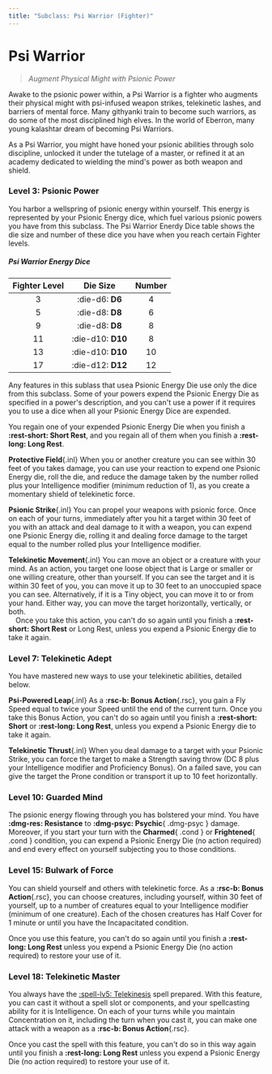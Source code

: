 ```yaml
---
title: "Subclass: Psi Warrior (Fighter)"
---
```


<p style="display:none">
Augment Physical Might with Psionic Power
</p>

# Psi Warrior

> *Augment Physical Might with Psionic Power*

Awake to the psionic power within, a Psi Warrior is a fighter who augments their physical might with psi-infused weapon strikes, telekinetic lashes, and barriers of mental force. Many githyanki train to become such warriors, as do some of the most disciplined high elves. In the world of Eberron, many young kalashtar dream of becoming Psi Warriors.

As a Psi Warrior, you might have honed your psionic abilities through solo discipline, unlocked it under the tutelage of a master, or refined it at an academy dedicated to wielding the mind's power as both weapon and shield.

### Level 3: Psionic Power

You harbor a wellspring of psionic energy within yourself. This energy is represented by your Psionic Energy dice, which fuel various psionic powers you have from this subclass. The Psi Warrior Enerdy Dice table shows the die size and number of these dice you have when you reach certain Fighter levels.

##### Psi Warrior Energy Dice

| Fighter Level | Die Size | Number |
|:-:|:-:|:-:|
| 3 | :die-d6: **D6** | 4 |
| 5 | :die-d8: **D8** | 6 |
| 9 | :die-d8: **D8** | 8 |
| 11 | :die-d10: **D10** | 8 |
| 13 | :die-d10: **D10** | 10 |
| 17 | :die-d12: **D12** | 12 |

Any features in this sublass that usea Psionic Energy Die use only the dice from this subclass. Some of your powers expend the Psionic Energy Die as specified in a power's description, and you can't use a power if it requires you to use a dice when all your Psionic Energy Dice are expended.

You regain one of your expended Psionic Energy Die when you finish a **:rest-short: Short Rest**, and you regain all of them when you finish a **:rest-long: Long Rest**.

**Protective Field**{.inl} When you or another creature you can see within 30 feet of you takes damage, you can use your reaction to expend one Psionic Energy die, roll the die, and reduce the damage taken by the number rolled plus your Intelligence modifier (minimum reduction of 1), as you create a momentary shield of telekinetic force.

**Psionic Strike**{.inl} You can propel your weapons with psionic force. Once on each of your turns, immediately after you hit a target within 30 feet of you with an attack and deal damage to it with a weapon, you can expend one Psionic Energy die, rolling it and dealing force damage to the target equal to the number rolled plus your Intelligence modifier.

**Telekinetic Movement**{.inl} You can move an object or a creature with your mind. As an action, you target one loose object that is Large or smaller or one willing creature, other than yourself. If you can see the target and it is within 30 feet of you, you can move it up to 30 feet to an unoccupied space you can see. Alternatively, if it is a Tiny object, you can move it to or from your hand. Either way, you can move the target horizontally, vertically, or both.  
&emsp;Once you take this action, you can't do so again until you finish a **:rest-short: Short Rest** or Long Rest, unless you expend a Psionic Energy die to take it again.

### Level 7: Telekinetic Adept

You have mastered new ways to use your telekinetic abilities, detailed below.

**Psi-Powered Leap**{.inl} As a **:rsc-b: Bonus Action**{.rsc}, you gain a Fly Speed equal to twice your Speed until the end of the current turn. Once you take this Bonus Action, you can't do so again until you finish a **:rest-short: Short** or **:rest-long: Long Rest**, unless you expend a Psionic Energy die to take it again.

**Telekinetic Thrust**{.inl} When you deal damage to a target with your Psionic Strike, you can force the target to make a Strength saving throw (DC 8 plus your Intelligence modifier and Proficiency Bonus). On a failed save, you can give the target the Prone condition or transport it up to 10 feet horizontally.

### Level 10: Guarded Mind

The psionic energy flowing through you has bolstered your mind. You have **:dmg-res: Resistance** to **:dmg-psyc: Psychic**{ .dmg-psyc } damage. Moreover, if you start your turn with the **Charmed**{ .cond } or **Frightened**{ .cond } condition, you can expend a Psionic Energy Die (no action required) and end every effect on yourself subjecting you to those conditions.

### Level 15: Bulwark of Force

You can shield yourself and others with telekinetic force. As a **:rsc-b: Bonus Action**{.rsc}, you can choose creatures, including yourself, within 30 feet of yourself, up to a number of creatures equal to your Intelligence modifier (minimum of one creature). Each of the chosen creatures has Half Cover for 1 minute or until you have the Incapacitated condition.

Once you use this feature, you can't do so again until you finish a **:rest-long: Long Rest** unless you expend a Psionic Energy Die (no action required) to restore your use of it.

### Level 18: Telekinetic Master

You always have the [:spell-lv5: Telekinesis](../../spells/description/core/level-5.md#telekinesis) spell prepared. With this feature, you can cast it without a spell slot or components, and your spellcasting ability for it is Intelligence. On each of your turns while you maintain Concentration on it, including the turn when you cast it, you can make one attack with a weapon as a  **:rsc-b: Bonus Action**{.rsc}.

Once you cast the spell with this feature, you can't do so in this way again until you finish a **:rest-long: Long Rest** unless you expend a Psionic Energy Die (no action required) to restore your use of it.